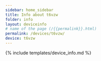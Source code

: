 ```yaml
---
sidebar: home_sidebar
title: Info about t6vzw
folder: info
layout: deviceinfo
# name of the page (/{{permalink}}.html)
permalink: /devices/t6vzw/
device: t6vzw
---
```

{% include templates/device_info.md %}
